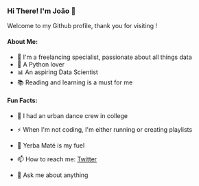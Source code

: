 ###  Hi There! I'm João 👋

Welcome to my Github profile, thank you for visiting !

#### About Me:


* 🔭 I'm a freelancing specialist, passionate about all things data
* 🐍 A Python lover
* 📊 An aspiring Data Scientist
* 📚 Reading and learning is a must for me


#### Fun Facts:

* 🕺 I had an urban dance crew in college
* ⚡ When I'm not coding, I'm either running or creating playlists
* 🧉 Yerba Maté is my fuel  
 
 
* 📫 How to reach me: [Twitter](https://www.twitter.com/jo_grammer)
* 💬 Ask me about anything

<!--
**jo-grammer/jo-grammer** is a ✨ _special_ ✨ repository because its `README.md` (this file) appears on your GitHub profile.
